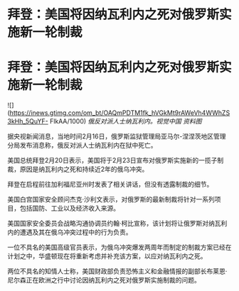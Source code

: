 # 拜登：美国将因纳瓦利内之死对俄罗斯实施新一轮制裁

# 拜登：美国将因纳瓦利内之死对俄罗斯实施新一轮制裁

![](https://inews.gtimg.com/om_bt/OAQmPDTM1fk_hVGkMt9rAWeVh4WWhZS3kHh_5QuYF-
FlkAA/1000) _俄反对派人士纳瓦利内。视觉中国 资料图_

据央视新闻消息，当地时间2月16日，俄罗斯监狱管理局亚马尔-涅涅茨地区管理分局发布消息称，俄反对派人士纳瓦利内在狱中死亡。

美国总统拜登2月20日表示，美国将于2月23日宣布对俄罗斯实施新的一揽子制裁，原因是纳瓦利内之死和持续近2年的俄乌冲突。

拜登在启程前往加利福尼亚州时发表了相关讲话，但没有透露制裁的细节。

美国白宫国家安全顾问杰克·沙利文表示，对俄罗斯的最新制裁将针对一系列项目，包括国防、工业以及经济收入来源。

美国国家安全委员会战略沟通协调员约翰·柯比宣称，该计划将让俄罗斯对纳瓦利内的遭遇及其在俄乌冲突过程中的行为负责。

一位不具名的美国高级官员表示，为俄乌冲突爆发两周年而制定的制裁方案已经在计划之中，华盛顿现在将重新考虑并补充该方案，以应对纳瓦利内之死。

两位不具名的知情人士称，美国财政部负责恐怖主义和金融情报的副部长布莱恩·尼尔森正在欧洲之行中讨论因纳瓦利内之死对俄罗斯实施制裁的问题。

